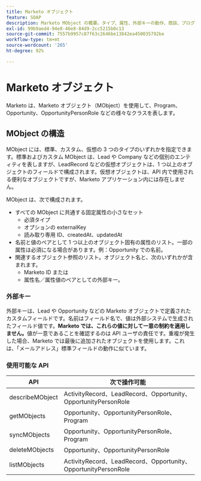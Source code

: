 ```yaml
---
title: Marketo オブジェクト
feature: SOAP
description: Marketo MObject の概要。タイプ、属性、外部キーの動作、商談、プログラム、関連レコードでサポートされるSOAP API が含まれます。
exl-id: 99b9aed4-94e8-46e8-84d9-2cc5215b0c13
source-git-commit: 7557b9957c87f63c2646be13842ea450035792be
workflow-type: tm+mt
source-wordcount: '265'
ht-degree: 92%

---
```


# Marketo オブジェクト

Marketo は、Marketo オブジェクト（MObject）を使用して、Program、Opportunity、OpportunityPersonRole などの様々なクラスを表します。

## MObject の構造

MObject には、標準、カスタム、仮想の 3 つのタイプのいずれかを指定できます。標準およびカスタム MObject は、Lead や Company などの個別のエンティティを表しますが、LeadRecord などの仮想オブジェクトは、1 つ以上のオブジェクトのフィールドで構成されます。仮想オブジェクトは、API 内で使用される便利なオブジェクトですが、Marketo アプリケーション内には存在しません。

MObject は、次で構成されます。

- すべての MObject に共通する固定属性の小さなセット
   - 必須タイプ
   - オプションの externalKey
   - 読み取り専用 ID、createdAt、updatedAt
- 名前と値のペアとして 1 つ以上のオブジェクト固有の属性のリスト。一部の属性は必須になる場合があります。例：Opportunity での名前。
- 関連するオブジェクト参照のリスト。オブジェクト名と、次のいずれかが含まれます。
   - Marketo ID または
   - 属性名／属性値のペアとしての外部キー。

### 外部キー

外部キーは、Lead や Opportunity などの Marketo オブジェクトで定義されたカスタムフィールドです。名前はフィールド名で、値は外部システムで生成されたフィールド値です。**Marketo では、これらの値に対して一意の制約を適用しません。**&#x200B;値が一意であることを確認するのは API ユーザの責任です。重複が発生した場合、Marketo では最後に追加されたオブジェクトを使用します。これは、「メールアドレス」標準フィールドの動作に似ています。

### 使用可能な API

| API | 次で操作可能 |
|---|---|
| describeMObject | ActivityRecord、LeadRecord、Opportunity、OpportunityPersonRole |
| getMObjects | Opportunity、OpportunityPersonRole、Program |
| syncMObjects | Opportunity、OpportunityPersonRole、Program |
| deleteMObjects | Opportunity、OpportunityPersonRole |
| listMObjects | ActivityRecord、LeadRecord、Opportunity、OpportunityPersonRole |
